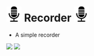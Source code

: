 # <img src="./images/26312.png" height="40" width="40"> Recorder <img src="./images/26312.png" height="40" width="40">  

- A simple recorder 

<img src="./images/Screenshot 2023-10-27 at 8.15.39 PM.png" >  
<img src="./images/Screenshot 2023-10-27 at 8.15.39 PM.png">